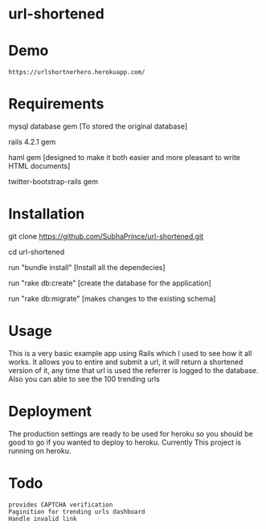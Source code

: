 # url-shortened
  # Demo
    https://urlshortnerhero.herokuapp.com/
# Requirements
  mysql database gem [To stored the original database]
  
  rails 4.2.1 gem
  
  haml gem [designed to make it both easier and more pleasant to write HTML documents]
  
  twitter-bootstrap-rails gem
  
  
 # Installation
  git clone https://github.com/SubhaPrince/url-shortened.git
  
  cd url-shortened
  
  run "bundle install" [Install all the dependecies]
  
  run "rake db:create" [create the database for the application]
  
  run "rake db:migrate" [makes changes to the existing schema]
  
 # Usage
  This is a very basic example app using Rails which I used to see how it all works. It allows you to entire and submit a url,   it will return a shortened version of it, any time that url is used the referrer is logged to the database. Also you can able to see the 100 trending urls
 
 # Deployment
  The production settings are ready to be used for heroku so you should be good to go if you wanted to deploy to heroku. Currently This project is running on heroku.
  
  # Todo
    provides CAPTCHA verification
    Paginition for trending urls dashboard
    Handle invalid link
    
